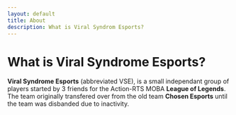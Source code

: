 ```yaml
---
layout: default
title: About
description: What is Viral Syndrom Esports?
---
```

<h1>What is Viral Syndrome Esports?</h1>
<b>Viral Syndrome Esports</b> (abbreviated VSE), is a small independant group of players started by 3 friends for the Action-RTS MOBA <b>League of Legends</b>. The team originally transfered over from the old team <b>Chosen Esports</b> until the team was disbanded due to inactivity.
